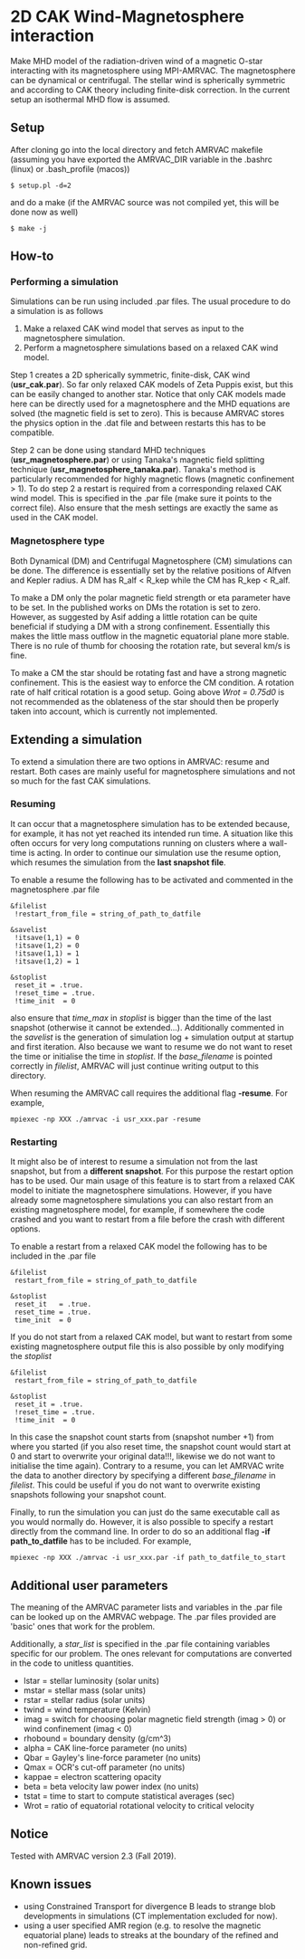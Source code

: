 

# 2D CAK Wind-Magnetosphere interaction

Make MHD model of the radiation-driven wind of a magnetic O-star interacting with its magnetosphere using MPI-AMRVAC. The magnetosphere can be dynamical or centrifugal. The stellar wind is spherically symmetric and according to CAK theory including finite-disk correction. In the current setup an isothermal MHD flow is assumed.

## Setup

After cloning go into the local directory and fetch AMRVAC makefile (assuming you have exported the AMRVAC_DIR variable in the .bashrc (linux) or .bash_profile (macos))
```
$ setup.pl -d=2
```
and do a make (if the AMRVAC source was not compiled yet, this will be done now as well)
```
$ make -j
```

## How-to

### Performing a simulation

Simulations can be run using included .par files. The usual procedure to do a simulation is as follows

1. Make a relaxed CAK wind model that serves as input to the magnetosphere simulation. 
2. Perform a magnetosphere simulations based on a relaxed CAK wind model.

Step 1 creates a 2D spherically symmetric, finite-disk, CAK wind (**usr_cak.par**). So far only relaxed CAK models of Zeta Puppis exist, but this can be easily changed to another star. Notice that only CAK models made here can be directly used for a magnetosphere and the MHD equations are solved (the magnetic field is set to zero). This is because AMRVAC stores the physics option in the .dat file and between restarts this has to be compatible.

Step 2 can be done using standard MHD techniques (**usr_magnetosphere.par**) or using Tanaka's magnetic field splitting technique (**usr_magnetosphere_tanaka.par**). Tanaka's method is particularly recommended for highly magnetic flows (magnetic confinement > 1). To do step 2 a restart is required from a corresponding relaxed CAK wind model. This is specified in the .par file (make sure it points to the correct file). Also ensure that the mesh settings are exactly the same as used in the CAK model.

### Magnetosphere type

Both Dynamical (DM) and Centrifugal Magnetosphere (CM) simulations can be done. The difference is essentially set by the relative positions of Alfven and Kepler radius. A DM has R_alf < R_kep while the CM has R_kep < R_alf.

To make a DM only the polar magnetic field strength or eta parameter have to be set. In the published works on DMs the rotation is set to zero. However, as suggested by Asif adding a little rotation can be quite beneficial if studying a DM with a strong confinement. Essentially this makes the little mass outflow in the magnetic equatorial plane more stable. There is no rule of thumb for choosing the rotation rate, but several km/s is fine.

To make a CM the star should be rotating fast and have a strong magnetic confinement. This is the easiest way to enforce the CM condition. A rotation rate of half critical rotation is a good setup. Going above *Wrot = 0.75d0* is not recommended as the oblateness of the star should then be properly taken into account, which is currently not implemented.
 

## Extending a simulation

To extend a simulation there are two options in AMRVAC: resume and restart. Both cases are mainly useful for magnetosphere simulations and not so much for the fast CAK simulations.

### Resuming

It can occur that a magnetosphere simulation has to be extended because, for example, it has not yet reached its intended run time. A situation like this often occurs for very long computations running on clusters where a wall-time is acting. In order to continue our simulation use the resume option, which resumes the simulation from the **last snapshot file**. 

To enable a resume the following has to be activated and commented in the magnetosphere .par file
```
&filelist
 !restart_from_file = string_of_path_to_datfile
 
&savelist
 !itsave(1,1) = 0
 !itsave(1,2) = 0
 !itsave(1,1) = 1
 !itsave(1,2) = 1

&stoplist
 reset_it = .true.
 !reset_time = .true.
 !time_init  = 0
```
also ensure that *time_max* in *stoplist* is bigger than the time of the last snapshot (otherwise it cannot be extended...). Additionally commented in the *savelist* is the generation of simulation log + simulation output at startup and first iteration. Also because we want to resume we do not want to reset the time or initialise the time in *stoplist*. If the *base_filename* is pointed correctly in *filelist*, AMRVAC will just continue writing output to this directory.

When resuming the AMRVAC call requires the additional flag **-resume**. For example,
```
mpiexec -np XXX ./amrvac -i usr_xxx.par -resume
```

### Restarting

It might also be of interest to resume a simulation not from the last snapshot, but from a **different snapshot**. For this purpose the restart option has to be used. Our main usage of this feature is to start from a relaxed CAK model to initiate the magnetosphere simulations. However, if you have already some magnetosphere simulations you can also restart from an existing magnetosphere model, for example, if somewhere the code crashed and you want to restart from a file before the crash with different options.

To enable a restart from a relaxed CAK model the following has to be included in the .par file
```
&filelist
 restart_from_file = string_of_path_to_datfile

&stoplist
 reset_it   = .true.
 reset_time = .true.
 time_init  = 0
```

If you do not start from a relaxed CAK model, but want to restart from some existing magnetosphere output file this is also possible by only modifying the *stoplist* 
```
&filelist
 restart_from_file = string_of_path_to_datfile

&stoplist
 reset_it = .true.
 !reset_time = .true.
 !time_init  = 0
```
In this case the snapshot count starts from (snapshot number +1) from where you started (if you also reset time, the snapshot count would start at 0 and start to overwrite your original data!!!, likewise we do not want to initialise the time again). Contrary to a resume, you can let AMRVAC write the data to another directory by specifying a different *base_filename* in *filelist*. This could be useful if you do not want to overwrite existing snapshots following your snapshot count.

Finally, to run the simulation you can just do the same executable call as you would normally do. However, it is also possible to specify a restart directly from the command line. In order to do so an additional flag **-if path_to_datfile** has to be included. For example,
```
mpiexec -np XXX ./amrvac -i usr_xxx.par -if path_to_datfile_to_start
```

## Additional user parameters

The meaning of the AMRVAC parameter lists and variables in the .par file can be looked up on the AMRVAC webpage. The .par files provided are 'basic' ones that work for the problem. 

Additionally, a *star_list* is specified in the .par file containing variables specific for our problem. The ones relevant for computations are converted in the code to unitless quantities.

+ lstar = stellar luminosity (solar units)
+ mstar = stellar mass (solar units)
+ rstar = stellar radius (solar units)
+ twind = wind temperature (Kelvin)
+ imag = switch for choosing polar magnetic field strength (imag > 0) or wind confinement (imag < 0)
+ rhobound = boundary density (g/cm^3)
+ alpha = CAK line-force parameter (no units)
+ Qbar = Gayley's line-force parameter (no units)
+ Qmax = OCR's cut-off parameter (no units)
+ kappae = electron scattering opacity
+ beta = beta velocity law power index (no units)
+ tstat = time to start to compute statistical averages (sec)
+ Wrot = ratio of equatorial rotational velocity to critical velocity

## Notice

Tested with AMRVAC version 2.3 (Fall 2019).

## Known issues

+ using Constrained Transport for divergence B leads to strange blob developments in simulations (CT implementation excluded for now).
+ using a user specified AMR region (e.g. to resolve the magnetic equatorial plane) leads to streaks at the boundary of the refined and non-refined grid.
